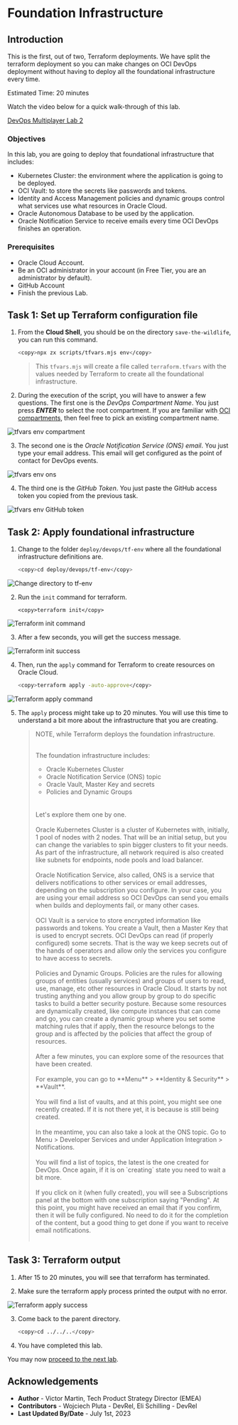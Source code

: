# Foundation Infrastructure

## Introduction

This is the first, out of two, Terraform deployments. We have split the terraform deployment so you can make changes on OCI DevOps deployment without having to deploy all the foundational infrastructure every time.

Estimated Time: 20 minutes

Watch the video below for a quick walk-through of this lab.

[DevOps Multiplayer Lab 2](videohub:1_jruhx4ul)

### Objectives

In this lab, you are going to deploy that foundational infrastructure that includes:
- Kubernetes Cluster: the environment where the application is going to be deployed.
- OCI Vault: to store the secrets like passwords and tokens.
- Identity and Access Management policies and dynamic groups control what services use what resources in Oracle Cloud.
- Oracle Autonomous Database to be used by the application.
- Oracle Notification Service to receive emails every time  OCI DevOps finishes an operation.

### Prerequisites

- Oracle Cloud Account.
- Be an OCI administrator in your account (in Free Tier, you are an administrator by default).
- GitHub Account
- Finish the previous Lab.

## Task 1: Set up Terraform configuration file

1. From the **Cloud Shell**, you should be on the directory `save-the-wildlife`, you can run this command.
    
    ```bash
    <copy>npx zx scripts/tfvars.mjs env</copy>
    ```

    > This `tfvars.mjs` will create a file called `terraform.tfvars` with the values needed by Terraform to create all the foundational infrastructure.

2. During the execution of the script, you will have to answer a few questions. The first one is the _DevOps Compartment Name_. You just press _**ENTER**_ to select the root compartment. If you are familiar with [OCI compartments](https://docs.oracle.com/en-us/iaas/Content/Identity/Tasks/managingcompartments.htm), then feel free to pick an existing compartment name.

  ![tfvars env compartment](images/tfvars-env-compartment.png)

3. The second one is the _Oracle Notification Service (ONS) email_. You just type your email address. This email will get configured as the point of contact for DevOps events.

  ![tfvars env ons](images/tfvars-env-ons.png)

4. The third one is the _GitHub Token_. You just paste the GitHub access token you copied from the previous task.
  
  ![tfvars env GitHub token](images/tfvars-env-github-token.png)

## Task 2: Apply foundational infrastructure

1. Change to the folder `deploy/devops/tf-env` where all the foundational infrastructure definitions are.
    
    ```bash
    <copy>cd deploy/devops/tf-env</copy>
    ```
  
  ![Change directory to tf-env](images/cd-tf-env.png)


2. Run the `init` command for terraform.
    
    ```
    <copy>terraform init</copy>
    ```

  ![Terraform init command](images/terraform-init-command.png)

3. After a few seconds, you will get the success message.

  ![Terraform init success](images/terraform-init-success.png)

4. Then, run the `apply` command for Terraform to create resources on Oracle Cloud.
    
    ```bash
    <copy>terraform apply -auto-approve</copy>
    ```

  ![Terraform apply command](images/terraform-apply-command.png)

5. The `apply` process might take up to 20 minutes. You will use this time to understand a bit more about the infrastructure that you are creating.


    > NOTE, while Terraform deploys the foundation infrastructure. 
    > <br>
    > <br>
    >  
    > The foundation infrastructure includes:
    >   - Oracle Kubernetes Cluster
    >   - Oracle Notification Service (ONS) topic
    >   - Oracle Vault, Master Key and secrets
    >   - Policies and Dynamic Groups
    >  
    > <br>
    > <br>
    > Let's explore them one by one.
    > <br>
    > <br>
    > Oracle Kubernetes Cluster is a cluster of Kubernetes with, initially, 1 pool of nodes with 2 nodes. That will be an initial setup, but you can change the variables to spin bigger clusters to fit your needs. As part of the infrastructure, all network required is also created like subnets for endpoints, node pools and load balancer.
    > <br>
    > <br>
    > Oracle Notification Service, also called, ONS is a service that delivers notifications to other services or email addresses, depending on the subscription you configure. In your case, you are using your email address so OCI DevOps can send you emails when builds and deployments fail, or many other cases.
    > <br>
    > <br>
    > OCI Vault is a service to store encrypted information like passwords and tokens. You create a Vault, then a Master Key that is used to encrypt secrets. OCI DevOps can read (if properly configured) some secrets. That is the way we keep secrets out of the hands of operators and allow only the services you configure to have access to secrets.
    > <br>
    > <br>
    > Policies and Dynamic Groups. Policies are the rules for allowing groups of entities (usually services) and groups of users to read, use, manage, etc other resources in Oracle Cloud. It starts by not trusting anything and you allow group by group to do specific tasks to build a better security posture. Because some resources are dynamically created, like compute instances that can come and go, you can create a dynamic group where you set some matching rules that if apply, then the resource belongs to the group and is affected by the policies that affect the group of resources.
    > <br>
    > <br>
    > After a few minutes, you can explore some of the resources that have been created.
    > <br>
    > <br>
    > For example, you can go to **Menu** > **Identity & Security** > **Vault**.
    > <br>
    > <br>
    > You will find a list of vaults, and at this point, you might see one recently created. If it is not there yet, it is because is still being created.
    > <br>
    > <br>
    > In the meantime, you can also take a look at the ONS topic. Go to Menu > Developer Services and under Application Integration > Notifications.
    > <br>
    > <br>
    > You will find a list of topics, the latest is the one created for DevOps. Once again, if it is on `creating` state you need to wait a bit more.
    > <br>
    > <br>
    > If you click on it (when fully created), you will see a Subscriptions panel at the bottom with one subscription saying "Pending". At this point, you might have received an email that if you confirm, then it will be fully configured. No need to do it for the completion of the content, but a good thing to get done if you want to receive email notifications.
    > <br>
    > <br>
    > 

## Task 3: Terraform output

1. After 15 to 20 minutes, you will see that terraform has terminated.

2. Make sure the terraform apply process printed the output with no error.
    
  ![Terraform apply success](./images/terraform-apply-success.png)

3. Come back to the parent directory.

    ```bash
    <copy>cd ../../..</copy>
    ```

4. You have completed this lab.

You may now [proceed to the next lab](#next).

## Acknowledgements

* **Author** - Victor Martin, Tech Product Strategy Director (EMEA)
* **Contributors** - Wojciech Pluta - DevRel, Eli Schilling - DevRel
* **Last Updated By/Date** - July 1st, 2023